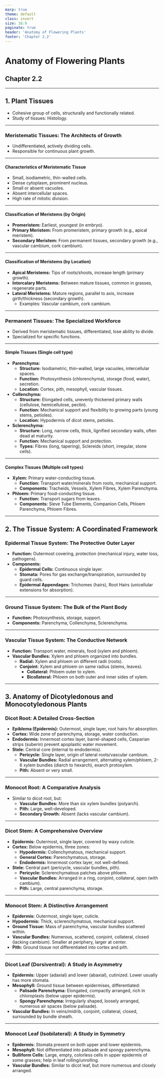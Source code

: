 ```yaml
---
marp: true
theme: default
class: invert
size: 16:9
paginate: true
header: 'Anatomy of Flowering Plants'
footer: 'Chapter 2.2'
---
```


# Anatomy of Flowering Plants

## Chapter 2.2

---

## 1. Plant Tissues

*   Cohesive group of cells, structurally and functionally related.
*   Study of tissues: Histology.

---

### Meristematic Tissues: The Architects of Growth

*   Undifferentiated, actively dividing cells.
*   Responsible for continuous plant growth.

---

#### Characteristics of Meristematic Tissue

*   Small, isodiametric, thin-walled cells.
*   Dense cytoplasm, prominent nucleus.
*   Small or absent vacuoles.
*   Absent intercellular spaces.
*   High rate of mitotic division.

---

#### Classification of Meristems (by Origin)

*   **Promeristem:** Earliest, youngest (in embryo).
*   **Primary Meristem:** From promeristem, primary growth (e.g., apical meristem).
*   **Secondary Meristem:** From permanent tissues, secondary growth (e.g., vascular cambium, cork cambium).

---

#### Classification of Meristems (by Location)

*   **Apical Meristems:** Tips of roots/shoots, increase length (primary growth).
*   **Intercalary Meristems:** Between mature tissues, common in grasses, regenerate parts.
*   **Lateral Meristems:** Mature regions, parallel to axis, increase girth/thickness (secondary growth).
    *   Examples: Vascular cambium, cork cambium.

---

### Permanent Tissues: The Specialized Workforce

*   Derived from meristematic tissues, differentiated, lose ability to divide.
*   Specialized for specific functions.

---

#### Simple Tissues (Single cell type)

*   **Parenchyma:**
    *   **Structure:** Isodiametric, thin-walled, large vacuoles, intercellular spaces.
    *   **Function:** Photosynthesis (chlorenchyma), storage (food, water), secretion.
    *   **Location:** Cortex, pith, mesophyll, vascular tissues.
*   **Collenchyma:**
    *   **Structure:** Elongated cells, unevenly thickened primary walls (cellulose, hemicellulose, pectin).
    *   **Function:** Mechanical support and flexibility to growing parts (young stems, petioles).
    *   **Location:** Hypodermis of dicot stems, petioles.
*   **Sclerenchyma:**
    *   **Structure:** Long, narrow cells, thick, lignified secondary walls, often dead at maturity.
    *   **Function:** Mechanical support and protection.
    *   **Types:** Fibres (long, tapering), Sclereids (short, irregular, stone cells).

---

#### Complex Tissues (Multiple cell types)

*   **Xylem:** Primary water-conducting tissue.
    *   **Function:** Transport water/minerals from roots, mechanical support.
    *   **Components:** Tracheids, Vessels, Xylem Fibres, Xylem Parenchyma.
*   **Phloem:** Primary food-conducting tissue.
    *   **Function:** Transport sugars from leaves.
    *   **Components:** Sieve Tube Elements, Companion Cells, Phloem Parenchyma, Phloem Fibres.

---

## 2. The Tissue System: A Coordinated Framework

### Epidermal Tissue System: The Protective Outer Layer

*   **Function:** Outermost covering, protection (mechanical injury, water loss, pathogens).
*   **Components:**
    *   **Epidermal Cells:** Continuous single layer.
    *   **Stomata:** Pores for gas exchange/transpiration, surrounded by guard cells.
    *   **Epidermal Appendages:** Trichomes (hairs), Root Hairs (unicellular extensions for absorption).

---

### Ground Tissue System: The Bulk of the Plant Body

*   **Function:** Photosynthesis, storage, support.
*   **Components:** Parenchyma, Collenchyma, Sclerenchyma.

---

### Vascular Tissue System: The Conductive Network

*   **Function:** Transport water, minerals, food (xylem and phloem).
*   **Vascular Bundles:** Xylem and phloem organized into bundles.
    *   **Radial:** Xylem and phloem on different radii (roots).
    *   **Conjoint:** Xylem and phloem on same radius (stems, leaves).
        *   **Collateral:** Phloem outer to xylem.
        *   **Bicollateral:** Phloem on both outer and inner sides of xylem.

---

## 3. Anatomy of Dicotyledonous and Monocotyledonous Plants

### Dicot Root: A Detailed Cross-Section

*   **Epiblema (Epidermis):** Outermost, single layer, root hairs for absorption.
*   **Cortex:** Wide zone of parenchyma, storage, water conduction.
*   **Endodermis:** Innermost cortex layer, barrel-shaped cells, Casparian strips (suberin) prevent apoplastic water movement.
*   **Stele:** Central core (internal to endodermis).
    *   **Pericycle:** Single layer, origin of lateral roots/vascular cambium.
    *   **Vascular Bundles:** Radial arrangement, alternating xylem/phloem, 2-6 xylem bundles (diarch to hexarch), exarch protoxylem.
    *   **Pith:** Absent or very small.

---

### Monocot Root: A Comparative Analysis

*   Similar to dicot root, but:
    *   **Vascular Bundles:** More than six xylem bundles (polyarch).
    *   **Pith:** Large, well-developed.
    *   **Secondary Growth:** Absent (lacks vascular cambium).

---

### Dicot Stem: A Comprehensive Overview

*   **Epidermis:** Outermost, single layer, covered by waxy cuticle.
*   **Cortex:** Below epidermis, three zones:
    *   **Hypodermis:** Collenchymatous, mechanical support.
    *   **General Cortex:** Parenchymatous, storage.
    *   **Endodermis:** Innermost cortex layer, not well-defined.
*   **Stele:** Central part (pericycle, vascular bundles, pith).
    *   **Pericycle:** Sclerenchymatous patches above phloem.
    *   **Vascular Bundles:** Arranged in a ring, conjoint, collateral, open (with cambium).
    *   **Pith:** Large, central parenchyma, storage.

---

### Monocot Stem: A Distinctive Arrangement

*   **Epidermis:** Outermost, single layer, cuticle.
*   **Hypodermis:** Thick, sclerenchymatous, mechanical support.
*   **Ground Tissue:** Mass of parenchyma, vascular bundles scattered within.
*   **Vascular Bundles:** Numerous, scattered, conjoint, collateral, closed (lacking cambium). Smaller at periphery, larger at center.
*   **Pith:** Ground tissue not differentiated into cortex and pith.

---

### Dicot Leaf (Dorsiventral): A Study in Asymmetry

*   **Epidermis:** Upper (adaxial) and lower (abaxial), cutinized. Lower usually has more stomata.
*   **Mesophyll:** Ground tissue between epidermises, differentiated:
    *   **Palisade Parenchyma:** Elongated, compactly arranged, rich in chloroplasts (below upper epidermis).
    *   **Spongy Parenchyma:** Irregularly shaped, loosely arranged, numerous air spaces (below palisade).
*   **Vascular Bundles:** In veins/midrib, conjoint, collateral, closed, surrounded by bundle sheath.

---

### Monocot Leaf (Isobilateral): A Study in Symmetry

*   **Epidermis:** Stomata present on both upper and lower epidermis.
*   **Mesophyll:** Not differentiated into palisade and spongy parenchyma.
*   **Bulliform Cells:** Large, empty, colorless cells in upper epidermis of some grasses; help in leaf rolling/unrolling.
*   **Vascular Bundles:** Similar to dicot leaf, but more numerous and closely arranged.
